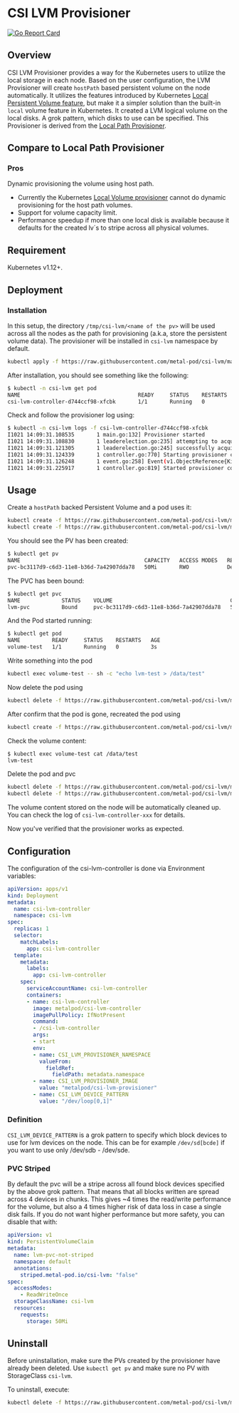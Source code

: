 # CSI LVM Provisioner

[![Go Report Card](https://goreportcard.com/badge/github.com/metal-pod/csi-lvm)](https://goreportcard.com/report/github.com/metal-pod/csi-lvm)

## Overview

CSI LVM Provisioner provides a way for the Kubernetes users to utilize the local storage in each node. Based on the user configuration, the LVM Provisioner will create `hostPath` based persistent volume on the node automatically. It utilizes the features introduced by Kubernetes [Local Persistent Volume feature](https://kubernetes.io/blog/2018/04/13/local-persistent-volumes-beta/), but make it a simpler solution than the built-in `local` volume feature in Kubernetes. It created a LVM logical volume on the local disks. A grok pattern, which disks to use can be specified. This Provisioner is derived from the [Local Path Provisioner](https://github.com/rancher/local-path-provisioner).

## Compare to Local Path Provisioner

### Pros

Dynamic provisioning the volume using host path.

* Currently the Kubernetes [Local Volume provisioner](https://github.com/kubernetes-incubator/external-storage/tree/master/local-volume) cannot do dynamic provisioning for the host path volumes.
* Support for volume capacity limit.
* Performance speedup if more than one local disk is available because it defaults for the created lv´s to stripe across all physical volumes.

## Requirement

Kubernetes v1.12+.

## Deployment

### Installation

In this setup, the directory `/tmp/csi-lvm/<name of the pv>` will be used across all the nodes as the path for provisioning (a.k.a, store the persistent volume data). The provisioner will be installed in `csi-lvm` namespace by default.

```bash
kubectl apply -f https://raw.githubusercontent.com/metal-pod/csi-lvm/master/deploy/controller.yaml
```

After installation, you should see something like the following:

```bash
$ kubectl -n csi-lvm get pod
NAME                                     READY     STATUS    RESTARTS   AGE
csi-lvm-controller-d744ccf98-xfcbk       1/1       Running   0          7m
```

Check and follow the provisioner log using:

```bash
$ kubectl -n csi-lvm logs -f csi-lvm-controller-d744ccf98-xfcbk
I1021 14:09:31.108535       1 main.go:132] Provisioner started
I1021 14:09:31.108830       1 leaderelection.go:235] attempting to acquire leader lease  csi-lvm/metal-pod.io-csi-lvm...
I1021 14:09:31.121305       1 leaderelection.go:245] successfully acquired lease csi-lvm/metal-pod.io-csi-lvm
I1021 14:09:31.124339       1 controller.go:770] Starting provisioner controller metal-pod.io/csi-lvm_csi-lvm-controller-7f94749d78-t5nh8_17d2f7ef-1375-4e36-aa71-82e237430881!
I1021 14:09:31.126248       1 event.go:258] Event(v1.ObjectReference{Kind:"Endpoints", Namespace:"csi-lvm", Name:"metal-pod.io-csi-lvm", UID:"04da008c-36ec-4966-a4f6-c2028e69cdd5", APIVersion:"v1", ResourceVersion:"589", FieldPath:""}): type: 'Normal' reason: 'LeaderElection' csi-lvm-controller-7f94749d78-t5nh8_17d2f7ef-1375-4e36-aa71-82e237430881 became leader
I1021 14:09:31.225917       1 controller.go:819] Started provisioner controller metal-pod.io/csi-lvm_csi-lvm-controller-7f94749d78-t5nh8_17d2f7ef-1375-4e36-aa71-82e237430881!
```

## Usage

Create a `hostPath` backed Persistent Volume and a pod uses it:

```bash
kubectl create -f https://raw.githubusercontent.com/metal-pod/csi-lvm/master/example/pvc.yaml
kubectl create -f https://raw.githubusercontent.com/metal-pod/csi-lvm/master/example/pod.yaml
```

You should see the PV has been created:

```bash
$ kubectl get pv
NAME                                       CAPACITY   ACCESS MODES   RECLAIM POLICY   STATUS    CLAIM                    STORAGECLASS   REASON    AGE
pvc-bc3117d9-c6d3-11e8-b36d-7a42907dda78   50Mi       RWO            Delete           Bound     default/lvm-pvc          csi-lvm                  4s
```

The PVC has been bound:

```bash
$ kubectl get pvc
NAME             STATUS    VOLUME                                     CAPACITY   ACCESS MODES   STORAGECLASS   AGE
lvm-pvc          Bound     pvc-bc3117d9-c6d3-11e8-b36d-7a42907dda78   50Mi       RWO            csi-lvm        16s
```

And the Pod started running:

```bash
$ kubectl get pod
NAME          READY     STATUS    RESTARTS   AGE
volume-test   1/1       Running   0          3s
```

Write something into the pod

```bash
kubectl exec volume-test -- sh -c "echo lvm-test > /data/test"
```

Now delete the pod using

```bash
kubectl delete -f https://raw.githubusercontent.com/metal-pod/csi-lvm/master/example/pod.yaml
```

After confirm that the pod is gone, recreated the pod using

```bash
kubectl create -f https://raw.githubusercontent.com/metal-pod/csi-lvm/master/example/pod.yaml
```

Check the volume content:

```bash
$ kubectl exec volume-test cat /data/test
lvm-test
```

Delete the pod and pvc

```bash
kubectl delete -f https://raw.githubusercontent.com/metal-pod/csi-lvm/master/example/pvc.yaml
kubectl delete -f https://raw.githubusercontent.com/metal-pod/csi-lvm/master/example/pod.yaml
```

The volume content stored on the node will be automatically cleaned up. You can check the log of `csi-lvm-controller-xxx` for details.

Now you've verified that the provisioner works as expected.

## Configuration

The configuration of the csi-lvm-controller is done via Environment variables:

```yaml
apiVersion: apps/v1
kind: Deployment
metadata:
  name: csi-lvm-controller
  namespace: csi-lvm
spec:
  replicas: 1
  selector:
    matchLabels:
      app: csi-lvm-controller
  template:
    metadata:
      labels:
        app: csi-lvm-controller
    spec:
      serviceAccountName: csi-lvm-controller
      containers:
      - name: csi-lvm-controller
        image: metalpod/csi-lvm-controller
        imagePullPolicy: IfNotPresent
        command:
        - /csi-lvm-controller
        args:
        - start
        env:
        - name: CSI_LVM_PROVISIONER_NAMESPACE
          valueFrom:
            fieldRef:
              fieldPath: metadata.namespace
        - name: CSI_LVM_PROVISIONER_IMAGE
          value: "metalpod/csi-lvm-provisioner"
        - name: CSI_LVM_DEVICE_PATTERN
          value: "/dev/loop[0,1]"
```

### Definition

`CSI_LVM_DEVICE_PATTERN` is a grok pattern to specify which block devices to use for lvm devices on the node. This can be for example `/dev/sd[bcde]` if you want to use only /dev/sdb - /dev/sde.

### PVC Striped

By default the pvc will be a stripe across all found block devices specified by the above grok pattern. That means that all blocks written are spread across 4 devices in chunks. This gives ~4 times the read/write performance for the volume, but also a 4 times higher risk of data loss in case a single disk fails. If you do not want higher performance but more safety, you can disable that with:

```yaml
apiVersion: v1
kind: PersistentVolumeClaim
metadata:
  name: lvm-pvc-not-striped
  namespace: default
  annotations:
    striped.metal-pod.io/csi-lvm: "false"
spec:
  accessModes:
    - ReadWriteOnce
  storageClassName: csi-lvm
  resources:
    requests:
      storage: 50Mi
```

## Uninstall

Before uninstallation, make sure the PVs created by the provisioner have already been deleted. Use `kubectl get pv` and make sure no PV with StorageClass `csi-lvm`.

To uninstall, execute:

```bash
kubectl delete -f https://raw.githubusercontent.com/metal-pod/csi-lvm/master/deploy/controller.yaml
```